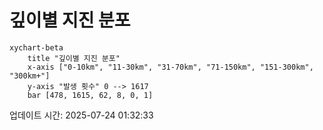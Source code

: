 # 깊이별 지진 분포

```mermaid
xychart-beta
    title "깊이별 지진 분포"
    x-axis ["0-10km", "11-30km", "31-70km", "71-150km", "151-300km", "300km+"]
    y-axis "발생 횟수" 0 --> 1617
    bar [478, 1615, 62, 8, 0, 1]
```

업데이트 시간: 2025-07-24 01:32:33
